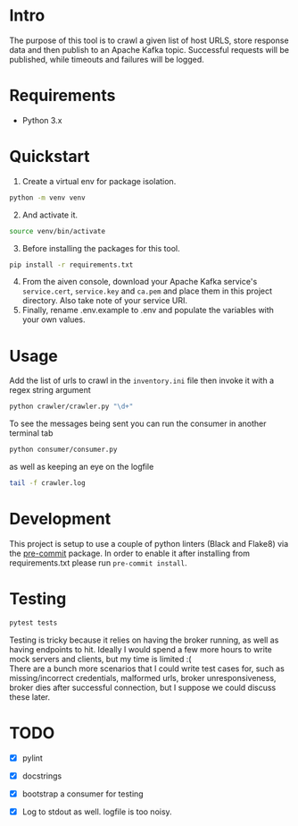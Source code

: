 # Intro

The purpose of this tool is to crawl a given list of host URLS, store response data and then publish to an Apache Kafka topic. Successful requests will be published, while timeouts and failures will be logged. 

# Requirements
- Python 3.x

# Quickstart

1. Create a virtual env for package isolation.

```bash
python -m venv venv
```

2. And activate it.
```bash
source venv/bin/activate
```

3. Before installing the packages for this tool.
```bash
pip install -r requirements.txt
```

4. From the aiven console, download your Apache Kafka service's `service.cert`, `service.key` and `ca.pem` and place them in this project directory. Also take note of your service URI.
5. Finally, rename .env.example to .env and populate the variables with your own values.

# Usage

Add the list of urls to crawl in the `inventory.ini` file then invoke it with a regex string argument 

```bash
python crawler/crawler.py "\d+"
``` 

To see the messages being sent you can run the consumer in another terminal tab 

```bash
python consumer/consumer.py
```

as well as keeping an eye on the logfile

```bash
tail -f crawler.log
``` 
# Development

This project is setup to use a couple of python linters (Black and Flake8) via the [pre-commit](https://pre-commit.com/) package. In order to enable it after installing from requirements.txt please run `pre-commit install`.

# Testing

```bash
pytest tests
```

Testing is tricky because it relies on having the broker running, as well as having endpoints to hit. Ideally I would spend a few more hours to write mock servers and clients, but my time is limited :(  
There are a bunch more scenarios that I could write test cases for, such as missing/incorrect credentials, malformed urls, broker unresponsiveness, broker dies after successful connection, but I suppose we could discuss these later.

# TODO

- [x] pylint
- [x] docstrings
- [x] bootstrap a consumer for testing
- [x] Log to stdout as well. logfile is too noisy.

